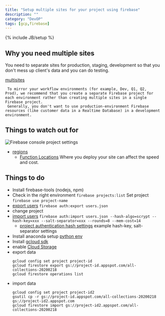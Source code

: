 ```yaml
---
title: "Setup multiple sites for your project using firebase"
description: ""
category: "DevOP"
tags: [gcp,firebase]
---
```

{% include JB/setup %}

## Why you need multiple sites 

You need to separate sites for production, staging, development so that you don't mess up client's data and you can do testing.

[multisites](https://firebase.google.com/docs/hosting/multisites)
```
 To mirror your workflow environments (for example, Dev, Q1, Q2, Prod), we recommend that you create a separate Firebase project for each environment rather than creating multiple sites in a single Firebase project. 
 Generally, you don't want to use production-environment Firebase resources (like customer data in a Realtime Database) in a development environment.
```
 
## Things to watch out for 

![Firebase console project settings]({{site.url}}/assets/Project-Settings-Firebaseconsole.png)  
- [regions](https://cloud.google.com/compute/docs/regions-zones/?hl=en#locations) 
  - [Function Locations](https://cloud.google.com/functions/docs/locations) Where you deploy your site can affect the speed and cost.
  
## Things to do 

- Install firebase-tools (nodejs, npm)
- Check in the right environment `firebase projects:list` Set project `firebase use project-name`
- [export users](https://firebase.google.com/docs/cli/auth) `firebase auth:export users.json`
- change project 
- [import users](https://github.com/firebase/firebase-tools/issues/253) `firebase auth:import users.json --hash-algo=scrypt --hash-key=xxx --salt-separator=xxx --rounds=8 --mem-cost=14` 
  - [project authentication hash settings]({{site.url}}/assets/project-authentication-hash.png) example hash-key, salt-separator settings 
- Install anaconda setup [python env](https://conda.io/projects/conda/en/latest/user-guide/getting-started.html#managing-python) 
- Install [gcloud sdk](https://cloud.google.com/sdk/install) 
- enable [Cloud Storage](https://cloud.google.com/storage)
- export data 
  ```
  gcloud config set project project-id
  gcloud firestore export gs://project-id.appspot.com/all-collections-20200218
  gcloud firestore operations list 
  ```
- import data 
  ```
  gcloud config set project project-id2 
  gsutil cp -r gs://project-id.appspot.com/all-collections-20200218 gs://project-id2.appspot.com 
  gcloud firestore import gs://project-id2.appspot.com/all-collections-20200218
  ```
  
  